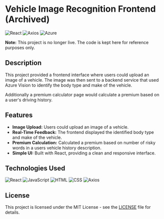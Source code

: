 # Vehicle Image Recognition Frontend (Archived)

![React](https://img.shields.io/badge/React-20232A?style=for-the-badge&logo=react&logoColor=61DAFB)
![Axios](https://img.shields.io/badge/Axios-1.2.0-orange?style=for-the-badge&logo=axios)
![Azure](https://img.shields.io/badge/Azure-0078D4?style=for-the-badge&logo=microsoft-azure&logoColor=white)

**Note:** This project is no longer live. The code is kept here for reference purposes only.

## Description

This project provided a frontend interface where users could upload an image of a vehicle. The image was then sent to a backend service that used Azure Vision to identify the body type and make of the vehicle.

Additionally a premium calculator page would calculate a premium based on a user's driving history. 

## Features

- **Image Upload:** Users could upload an image of a vehicle.
- **Real-Time Feedback:** The frontend displayed the identified body type and make of the vehicle.
- **Premium Calculation:** Calculated a premium based on number of risky words in a users vehicle history description.
- **Simple UI:** Built with React, providing a clean and responsive interface.

## Technologies Used

![React](https://img.shields.io/badge/React-20232A?style=for-the-badge&logo=react&logoColor=61DAFB)
![JavaScript](https://img.shields.io/badge/JavaScript-ES6+-F7DF1E?style=for-the-badge&logo=javascript)
![HTML](https://img.shields.io/badge/HTML-E34F26?style=for-the-badge&logo=html5&logoColor=white)
![CSS](https://img.shields.io/badge/CSS-1572B6?style=for-the-badge&logo=css3&logoColor=white)
![Axios](https://img.shields.io/badge/Axios-1.2.0-orange?style=for-the-badge&logo=axios)


## License

This project is licensed under the MIT License - see the [LICENSE](LICENSE) file for details.
